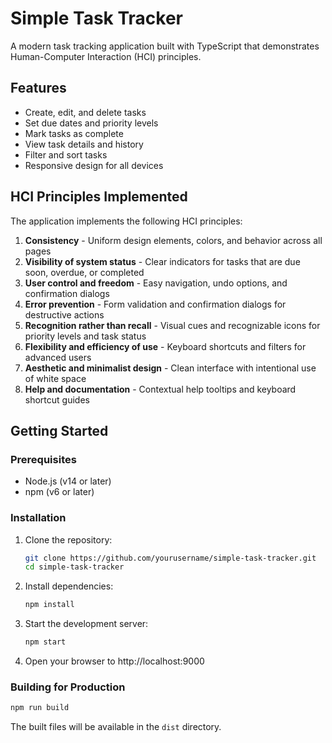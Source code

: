 # Simple Task Tracker

A modern task tracking application built with TypeScript that demonstrates Human-Computer Interaction (HCI) principles.

## Features

- Create, edit, and delete tasks
- Set due dates and priority levels
- Mark tasks as complete
- View task details and history
- Filter and sort tasks
- Responsive design for all devices

## HCI Principles Implemented

The application implements the following HCI principles:

1. **Consistency** - Uniform design elements, colors, and behavior across all pages
2. **Visibility of system status** - Clear indicators for tasks that are due soon, overdue, or completed
3. **User control and freedom** - Easy navigation, undo options, and confirmation dialogs
4. **Error prevention** - Form validation and confirmation dialogs for destructive actions
5. **Recognition rather than recall** - Visual cues and recognizable icons for priority levels and task status
6. **Flexibility and efficiency of use** - Keyboard shortcuts and filters for advanced users
7. **Aesthetic and minimalist design** - Clean interface with intentional use of white space
8. **Help and documentation** - Contextual help tooltips and keyboard shortcut guides


## Getting Started

### Prerequisites

- Node.js (v14 or later)
- npm (v6 or later)

### Installation

1. Clone the repository:
   ```bash
   git clone https://github.com/yourusername/simple-task-tracker.git
   cd simple-task-tracker
   ```

2. Install dependencies:
   ```bash
   npm install
   ```

3. Start the development server:
   ```bash
   npm start
   ```

4. Open your browser to http://localhost:9000

### Building for Production

```bash
npm run build
```

The built files will be available in the `dist` directory.

